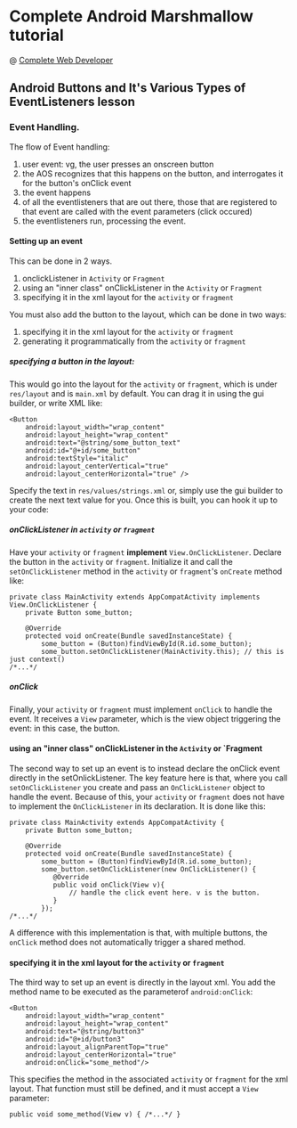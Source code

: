 # Complete Android Marshmallow tutorial
@ [Complete Web Developer](http://www.completewebdeveloper.com)

## Android Buttons and It's Various Types of EventListeners lesson

### Event Handling.

The flow of Event handling:

1. user event: vg, the user presses an onscreen button
2. the AOS recognizes that this happens on the button, and interrogates it for the button's onClick event
3. the event happens
4. of all the eventlisteners that are out there, those that are registered to that event are called with the event parameters (click occured)
5. the eventlisteners run, processing the event.

#### Setting up an event

This can be done in 2 ways.

1. onclickListener in `Activity` or `Fragment`
2. using an "inner class" onClickListener in the `Activity` or `Fragment` 
3. specifying it in the xml layout for the `activity` or `fragment`

You must also add the button to the layout, which can be done in two ways:

1. specifying it in the xml layout for the `activity` or `fragment`
2. generating it programmatically from the `activity` or `fragment`

##### specifying a button in the layout:

This would go into the layout for the `activity` or `fragment`, which is under `res/layout` and is `main.xml` by default. You can drag it in using the gui builder, or write XML like:

    <Button
        android:layout_width="wrap_content"
        android:layout_height="wrap_content"
        android:text="@string/some_button_text"
        android:id="@+id/some_button"
        android:textStyle="italic"
        android:layout_centerVertical="true"
        android:layout_centerHorizontal="true" />

Specify the text in `res/values/strings.xml` or, simply use the gui builder to create the next text value for you.  Once this is built, you can hook it up to your code:

##### onClickListener in `activity` or `fragment`

Have your `activity` or `fragment` **implement** `View.OnClickListener`. Declare the button in the `activity` or `fragment`. Initialize it and call the `setOnClickListener` method in the `activity` or `fragment`'s `onCreate` method like:

    private class MainActivity extends AppCompatActivity implements View.OnClickListener {
        private Button some_button;
        
        @Override 
        protected void onCreate(Bundle savedInstanceState) {
            some_button = (Button)findViewById(R.id.some_button);
            some_button.setOnClickListener(MainActivity.this); // this is just context() 
    /*...*/

##### onClick

Finally, your `activity` or `fragment` must implement `onClick` to handle the event. It receives a `View` parameter, which is the view object triggering the event: in this case, the button.

#### using an "inner class" onClickListener in the `Activity` or `Fragment

The second way to set up an event is to instead declare the onClick event directly in the setOnlickListener. The key feature here is that, where you call `setOnClickListener` you create and pass an `OnClickListener` object to handle the event. Because of this, your `activity` or `fragment` does not have to implement the `OnClickListener` in its declaration. It is done like this:

    private class MainActivity extends AppCompatActivity {
        private Button some_button;
        
        @Override
        protected void onCreate(Bundle savedInstanceState) {
            some_button = (Button)findViewById(R.id.some_button);
            some_button.setOnClickListener(new OnClickListener() {
               @Override
               public void onClick(View v){
                   // handle the click event here. v is the button.
               } 
            });
    /*...*/

A difference with this implementation is that, with multiple buttons, the `onClick` method does not automatically trigger a shared method. 

#### specifying it in the xml layout for the `activity` or `fragment`

The third way to set up an event is directly in the layout xml.  You add the method name to be executed as the parameterof `android:onClick`:

    <Button
        android:layout_width="wrap_content"
        android:layout_height="wrap_content"
        android:text="@string/button3"
        android:id="@+id/button3"
        android:layout_alignParentTop="true"
        android:layout_centerHorizontal="true"
        android:onClick="some_method"/>
 
This specifies the method in the associated `activity` or `fragment` for the xml layout. That function must still be defined, and it must accept a `View` parameter:

    public void some_method(View v) { /*...*/ }

